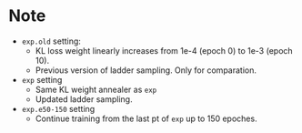 # Note

* `exp.old` setting:
  * KL loss weight linearly increases from 1e-4 (epoch 0) to 1e-3 (epoch 10).
  * Previous version of ladder sampling. Only for comparation.
* `exp` setting
  * Same KL weight annealer as `exp`
  * Updated ladder sampling.  
* `exp.e50-150` setting
  * Continue training from the last pt of `exp` up to 150 epoches.

